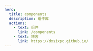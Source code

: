 ```yaml
---
hero:
  title: components
  description: 组件库
  actions:
    - text: 组件
      link: /components
    - text: 博客
      link: https://dxsixpc.github.io/
---
```

